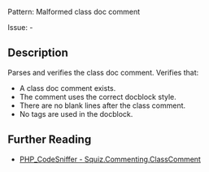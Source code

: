 Pattern: Malformed class doc comment

Issue: -

## Description

Parses and verifies the class doc comment. Verifies that:

-   A class doc comment exists.
-   The comment uses the correct docblock style.
-   There are no blank lines after the class comment.
-   No tags are used in the docblock.

## Further Reading

* [PHP_CodeSniffer - Squiz.Commenting.ClassComment](https://github.com/squizlabs/PHP_CodeSniffer/blob/master/src/Standards/Squiz/Sniffs/Commenting/ClassCommentSniff.php)